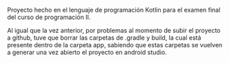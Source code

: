 Proyecto hecho en el lenguaje de programación Kotlin para el examen final del curso de programación II.

Al igual que la vez anterior, por problemas al momento de subir el proyecto a github, tuve que borrar las carpetas de .gradle y build, la cual está presente dentro de la carpeta app, sabiendo que estas carpetas se vuelven a generar una vez abierto el proyecto en android studio.
